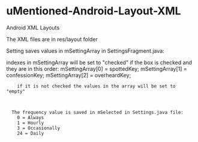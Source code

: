 uMentioned-Android-Layout-XML
=============================

Android XML Layouts

The XML files are in res/layout folder

Setting saves values in mSettingArray in SettingsFragment.java:

indexes in mSettingArray will be set to "checked" if the box is checked and they are in this order:
        mSettingArray[0] = spottedKey;
        mSettingArray[1] = confessionKey;
        mSettingArray[2] = overheardKey;
        
        if it is not checked the values in the array will be set to "empty"
        
        
        
      The frequency value is saved in mSelected in Settings.java file:
        0 = Always
        1 = Hourly
        3 = Occasionally
        24 = Daily



